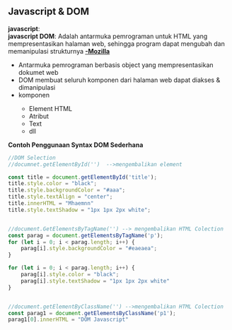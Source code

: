 ## Javascript & DOM

__javascript__: <br>
__javascript DOM__: Adalah antarmuka pemrograman untuk HTML yang mempresentasikan halaman web, sehingga program dapat mengubah dan memanipulasi strukturnya 
<a href="https://developer.mozilla.org/en-US/docs/Web/API/Document_Object_Model"> __-Mozilla__</a>

<ul>
    <li>Antarmuka pemrograman berbasis object yang mempresentasikan dokumet web</li>
    <li>DOM membuat seluruh komponen dari halaman web dapat diakses & dimanipulasi</li>
    <li>komponen</li>
        <ul>
        <li>Element HTML</li>
        <li>Atribut</li>
        <li>Text</li>
        <li>dll</li>
        </ul>
</ul>

**Contoh Penggunaan Syntax DOM Sederhana**
```javascript
//DOM Selection
//documnet.getElementById('')  -->mengembalikan element

const title = document.getElementById('title');
title.style.color = "black";
title.style.backgroundColor = "#aaa";
title.style.textAlign = "center";
title.innerHTML = "Mhaemnn"
title.style.textShadow = "1px 1px 2px white";


//document.GetElementsByTagName('') --> mengembalikan HTML Colection
const parag = document.getElementsByTagName('p');
for (let i = 0; i < parag.length; i++) {
    parag[i].style.backgroundColor = "#eaeaea";
}

for (let i = 0; i < parag.length; i++) {
    parag[i].style.color = "black";
    parag[i].style.textShadow = "1px 1px 2px white"
}


//document.getElementByClassName('') -->mengembalikan HTML Colection
const parag1 = document.getElementsByClassName('p1');
parag1[0].innerHTML = "DOM Javascript"

```


